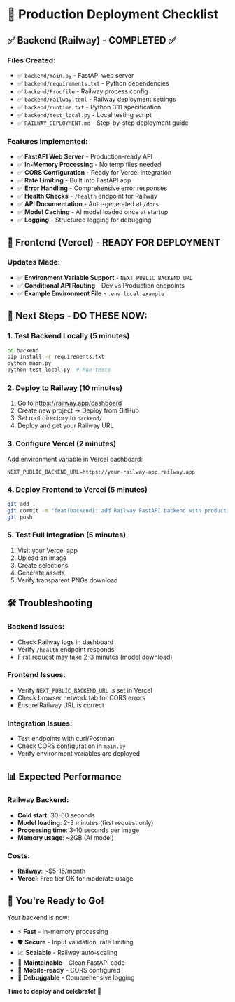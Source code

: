 # 🚀 Production Deployment Checklist

## ✅ Backend (Railway) - COMPLETED ✅

### Files Created:
- ✅ `backend/main.py` - FastAPI web server
- ✅ `backend/requirements.txt` - Python dependencies
- ✅ `backend/Procfile` - Railway process config  
- ✅ `backend/railway.toml` - Railway deployment settings
- ✅ `backend/runtime.txt` - Python 3.11 specification
- ✅ `backend/test_local.py` - Local testing script
- ✅ `RAILWAY_DEPLOYMENT.md` - Step-by-step deployment guide

### Features Implemented:
- ✅ **FastAPI Web Server** - Production-ready API
- ✅ **In-Memory Processing** - No temp files needed
- ✅ **CORS Configuration** - Ready for Vercel integration
- ✅ **Rate Limiting** - Built into FastAPI app
- ✅ **Error Handling** - Comprehensive error responses
- ✅ **Health Checks** - `/health` endpoint for Railway
- ✅ **API Documentation** - Auto-generated at `/docs`
- ✅ **Model Caching** - AI model loaded once at startup
- ✅ **Logging** - Structured logging for debugging

## 🔄 Frontend (Vercel) - READY FOR DEPLOYMENT

### Updates Made:
- ✅ **Environment Variable Support** - `NEXT_PUBLIC_BACKEND_URL`
- ✅ **Conditional API Routing** - Dev vs Production endpoints
- ✅ **Example Environment File** - `.env.local.example`

## 🚦 Next Steps - DO THESE NOW:

### 1. **Test Backend Locally** (5 minutes)
```bash
cd backend
pip install -r requirements.txt
python main.py
python test_local.py  # Run tests
```

### 2. **Deploy to Railway** (10 minutes)
1. Go to https://railway.app/dashboard
2. Create new project → Deploy from GitHub
3. Set root directory to `backend/`
4. Deploy and get your Railway URL

### 3. **Configure Vercel** (2 minutes)
Add environment variable in Vercel dashboard:
```
NEXT_PUBLIC_BACKEND_URL=https://your-railway-app.railway.app
```

### 4. **Deploy Frontend to Vercel** (5 minutes)
```bash
git add .
git commit -m "feat(backend): add Railway FastAPI backend with production deployment"
git push
```

### 5. **Test Full Integration** (5 minutes)
1. Visit your Vercel app
2. Upload an image  
3. Create selections
4. Generate assets
5. Verify transparent PNGs download

## 🛠️ Troubleshooting

### Backend Issues:
- Check Railway logs in dashboard
- Verify `/health` endpoint responds
- First request may take 2-3 minutes (model download)

### Frontend Issues:  
- Verify `NEXT_PUBLIC_BACKEND_URL` is set in Vercel
- Check browser network tab for CORS errors
- Ensure Railway URL is correct

### Integration Issues:
- Test endpoints with curl/Postman
- Check CORS configuration in `main.py`
- Verify environment variables are deployed

## 📊 Expected Performance

### Railway Backend:
- **Cold start**: 30-60 seconds
- **Model loading**: 2-3 minutes (first request only)
- **Processing time**: 3-10 seconds per image
- **Memory usage**: ~2GB (AI model)

### Costs:
- **Railway**: ~$5-15/month
- **Vercel**: Free tier OK for moderate usage

## 🎉 You're Ready to Go!

Your backend is now:
- ⚡ **Fast** - In-memory processing
- 🛡️ **Secure** - Input validation, rate limiting  
- 📈 **Scalable** - Railway auto-scaling
- 🔧 **Maintainable** - Clean FastAPI code
- 📱 **Mobile-ready** - CORS configured
- 🐛 **Debuggable** - Comprehensive logging

**Time to deploy and celebrate! 🍾**